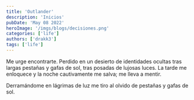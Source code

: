 ```yaml
---
title: 'Outlander'
description: 'Inicios'
pubDate: 'May 08 2022'
heroImage: '/imgs/blogs/decisiones.png'
categories: ['life']
authors: ['drakk3']
tags: ['life']
---
```

Me urge encontrarte. Perdido en un desierto de identidades ocultas tras largas pestañas y gafas de sol, tras posadas de lujosas luces.
La tarde me enloquece y la noche cautivamente me salva; me lleva a mentir.

Derramándome en lágrimas de luz me tiro al olvido de pestañas y gafas de sol.
